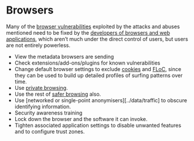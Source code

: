 # Browsers

Many of the [browser vulnerabilities](../../resources/vulnerabilities/endpoints/Browser.md) exploited by the attacks and abuses mentioned need to be fixed by the [developers of browsers and web applications](../../application), which aren’t much under the direct control of users, but users are not entirely powerless.

* View the metadata browsers are sending
* Check extensions/add-ons/plugins for known vulnerabilities
* Change default browser settings to exclude [cookies](../../data/browsing/Cookies.md) and [FLoC](../../data/browsing/FLoC.md), since they can be used to build up detailed profiles of surfing patterns over time.
* Use [private browsing](../data/browsing/Private-browsing.md).
* Use the rest of [safer browsing](../data/browsing) also.
* Use [networked or single-point anonymisers][../data/traffic] to obscure identifying information.
* Security awareness training
* Lock down the browser and the software it can invoke.
* Tighten associated application settings to disable unwanted features and to configure trust zones.






